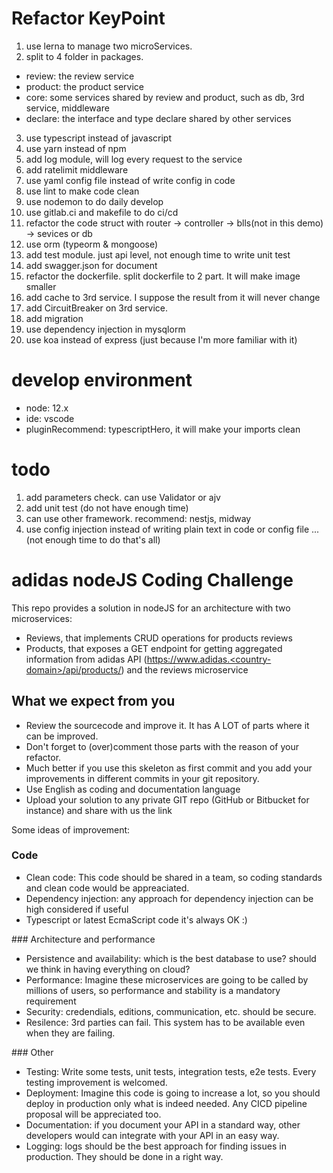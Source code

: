 # Refactor KeyPoint
1. use lerna to manage two microServices.
2. split to 4 folder in packages.
  - review: the review service
  - product: the product service
  - core: some services shared by review and product, such as db, 3rd service, middleware
  - declare: the interface and type declare shared by other services
3. use typescript instead of javascript
4. use yarn instead of npm
5. add log module, will log every request to the service
6. add ratelimit middleware
7. use yaml config file instead of write config in code
8. use lint to make code clean
9. use nodemon to do daily develop
10. use gitlab.ci and makefile to do ci/cd
11. refactor the code struct with router -> controller -> blls(not in this demo) -> sevices or db
12. use orm (typeorm & mongoose)
13. add test module. just api level, not enough time to write unit test
14. add swagger.json for document
15. refactor the dockerfile. split dockerfile to 2 part. It will make image smaller
16. add cache to 3rd service. I suppose the result from it will never change
17. add CircuitBreaker on 3rd service.
18. add migration
19. use dependency injection in mysqlorm
20. use koa instead of express (just because I'm more familiar with it)

# develop environment
- node: 12.x
- ide: vscode
- pluginRecommend: typescriptHero, it will make your imports clean

# todo
1. add parameters check. can use Validator or ajv
2. add unit test (do not have enough time)
3. can use other framework. recommend: nestjs, midway
4. use config injection instead of writing plain text in code or config file
...(not enough time to do that's all)




# adidas nodeJS Coding Challenge
This repo provides a solution in nodeJS for an architecture with two microservices:
- Reviews, that implements CRUD operations for products reviews
- Products, that exposes a GET endpoint for getting aggregated information from adidas API (https://www.adidas.<country-domain>/api/products/<product-id>) and the reviews microservice

## What we expect from you
- Review the sourcecode and improve it. It has A LOT of parts where it can be improved.
- Don't forget to (over)comment those parts with the reason of your refactor.
- Much better if you use this skeleton as first commit and you add your improvements in different commits in your git repository.
- Use English as coding and documentation language
- Upload your solution to any private GIT repo (GitHub or Bitbucket for instance) and share with us the link

Some ideas of improvement:
### Code
- Clean code: This code should be shared in a team, so coding standards and clean code would be appreaciated.
- Dependency injection: any approach for dependency injection can be high considered if useful
- Typescript or latest EcmaScript code it's always OK :)

### Architecture and performance
- Persistence and availability: which is the best database to use? should we think in having everything on cloud?
- Performance: Imagine these microservices are going to be called by millions of users, so performance and stability is a mandatory requirement
- Security: credendials, editions, communication, etc. should be secure.
- Resilence: 3rd parties can fail. This system has to be available even when they are failing.

### Other
- Testing: Write some tests, unit tests, integration tests, e2e tests. Every testing improvement is welcomed.
- Deployment: Imagine this code is going to increase a lot, so you should deploy in production only what is indeed needed. Any CICD pipeline proposal will be appreciated too.
- Documentation: if you document your API in a standard way, other developers would can integrate with your API in an easy way.
- Logging: logs should be the best approach for finding issues in production. They should be done in a right way.
